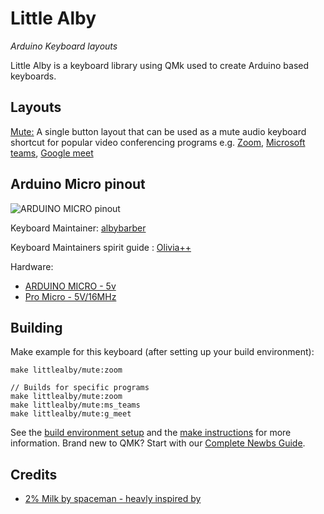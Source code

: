 # Little Alby
*Arduino Keyboard layouts*

Little Alby is a keyboard library using QMk used to create Arduino based keyboards.

## Layouts

[Mute:](keyboards/littlealby/mute)
A single button layout that can be used as a mute audio keyboard shortcut for popular video conferencing programs e.g. [Zoom](keyboards/littlealby/mute/keymaps/zoom/readme.md), [Microsoft teams](keyboards/littlealby/mute/keymaps/ms_teams/readme.md), [Google meet](keyboards/littlealby/mute/keymaps/g_meet/readme.md) 


## Arduino Micro pinout
![ARDUINO MICRO pinout](https://content.arduino.cc/assets/Pinout-Micro_latest.png)

Keyboard Maintainer: [albybarber](https://github.com/albybarber)

Keyboard Maintainers spirit guide : [Olivia++](https://github.com/TODO)

Hardware:
* [ARDUINO MICRO - 5v](https://store.arduino.cc/usa/arduino-micro)
* [Pro Micro - 5V/16MHz](https://www.sparkfun.com/products/12640)


## Building 
Make example for this keyboard (after setting up your build environment):

    make littlealby/mute:zoom
    
    // Builds for specific programs 
    make littlealby/mute:zoom
    make littlealby/mute:ms_teams
    make littlealby/mute:g_meet

See the [build environment setup](https://docs.qmk.fm/#/getting_started_build_tools) and the [make instructions](https://docs.qmk.fm/#/getting_started_make_guide) for more information. Brand new to QMK? Start with our [Complete Newbs Guide](https://docs.qmk.fm/#/newbs).

## Credits
+ [2% Milk by spaceman - heavly inspired by](https://github.com/qmk/qmk_firmware/tree/master/keyboards/spaceman/2_milk)
